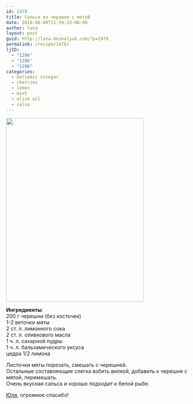 ```yaml
---
id: 2478
title: Сальса из черешни с мятой
date: 2010-06-08T11:59:33-08:00
author: lana
layout: post
guid: http://lana.moskalyuk.com/?p=2478
permalink: /recipe/2478/
ljID:
  - "1286"
  - "1286"
  - "1286"
categories:
  - balsamic vinegar
  - cherries
  - lemon
  - mint
  - olive oil
  - salsa
---
```

<img loading="lazy" class="alignnone" title="cherry salsa" src="http://farm5.static.flickr.com/4002/4680404151_54500bb971.jpg" alt="" width="375" height="500" />

**Ингредиенты**:  
200 г черешни (без косточек)  
1-2 веточки мяты  
2 ст. л. лимонного сока  
2 ст. л. оливкового масла  
1 ч. л. сахарной пудры  
1 ч. л. бальзамического уксуса  
цедра 1/2 лимона

Листочки мяты порезать, смешать с черешней.  
Остальные составляющие слегка взбить вилкой, добавить к черешне с мятой, перемешать.  
Очень вкусная сальса и хорошо подходит к белой рыбе.

[Юля](http://laperla-foto.livejournal.com/31644.html?view=3344796#t3344796), огромное спасибо!